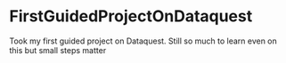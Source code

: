 # FirstGuidedProjectOnDataquest
Took my first guided project on Dataquest.
Still so much to learn even on this but small steps matter
